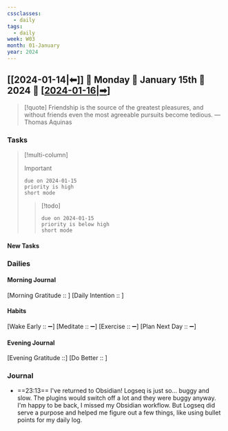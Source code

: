 ```yaml
---
cssclasses:
  - daily
tags:
  - daily
week: W03
month: 01-January
year: 2024
---
```


## [[2024-01-14|⬅]] 🔹 Monday 🔹 January 15th 🔹 2024 🔹 [[2024-01-16|➡]]

> [!quote] Friendship is the source of the greatest pleasures, and without friends even the most agreeable pursuits become tedious.
> — Thomas Aquinas

### Tasks

> [!multi-column]
> 
> > [!important]
> > ```tasks
> > due on 2024-01-15
> > priority is high
> > short mode
> > ```
> 
> > [!todo]
> > ```tasks
> > due on 2024-01-15
> > priority is below high
> > short mode
> > ```

#### New Tasks

###  Dailies

#### Morning Journal
[Morning Gratitude :: ]
[Daily Intention :: ]

#### Habits
[Wake Early :: ➖]
[Meditate :: ➖]
[Exercise :: ➖]
[Plan Next Day :: ➖]

#### Evening Journal
[Evening Gratitude ::]
[Do Better :: ]

### Journal
- ==23:13== I've returned to Obsidian! Logseq is just so... buggy and slow. The plugins would switch off a lot and they were buggy anyway. I'm happy to be back, I missed my Obsidian workflow. But Logseq did serve a purpose and helped me figure out a few things, like using bullet points for my daily log.

[//begin]: # "Autogenerated link references for markdown compatibility"
[2024-01-16|➡]: 2024-01-16 "2024-01-16"
[//end]: # "Autogenerated link references"